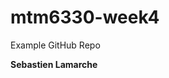 # mtm6330-week4
Example GitHub Repo

**Sebastien Lamarche**

<replace this with your student name and section number>
